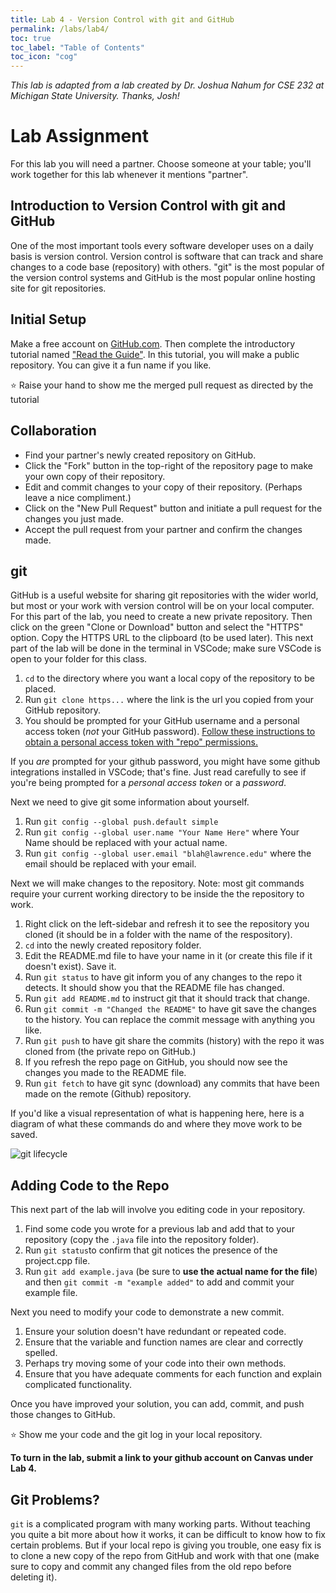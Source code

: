 ```yaml
---
title: Lab 4 - Version Control with git and GitHub
permalink: /labs/lab4/
toc: true
toc_label: "Table of Contents"
toc_icon: "cog"
---
```


_This lab is adapted from a lab created by Dr. Joshua Nahum for CSE 232 at Michigan State University. Thanks, Josh!_

# Lab Assignment

For this lab you will need a partner. Choose someone at your table; you'll work together for this lab whenever it mentions "partner". 

## Introduction to Version Control with git and GitHub
One of the most important tools every software developer uses on a daily basis is version control.
Version control is software that can track and share changes to a code base (repository) with others.
"git" is the most popular of the version control systems and GitHub is the most popular online hosting site for git repositories.  


## Initial Setup
Make a free account on <a href="https://github.com/">GitHub.com</a>. 
Then complete the introductory tutorial named  <a href="https://guides.github.com/activities/hello-world/">"Read the Guide"</a>.
In this tutorial, you will make a public repository. You can give it a fun name if you like.

⭐ Raise your hand to show me the merged pull request as directed by the tutorial

## Collaboration

* Find your partner's newly created repository on GitHub.
* Click the "Fork" button in the top-right of the repository page to make your own copy of their repository.
* Edit and commit changes to your copy of their repository. (Perhaps leave a nice compliment.) 
* Click on the "New Pull Request" button and initiate a pull request for the changes you just made.
* Accept the pull request from your partner and confirm the changes made.


## git
GitHub is a useful website for sharing git repositories with the wider world, but most or your work with version control will be on your local computer.
For this part of the lab, you need to create a new private repository.
Then click on the green "Clone or Download" button and select the "HTTPS" option. Copy the HTTPS URL to the clipboard (to be used later).
This next part of the lab will be done in the terminal in VSCode; make sure VSCode is open to your folder for this class.

1. `cd` to the directory where you want a local copy of the repository to be placed.
2. Run `git clone https...` where the link is the url you copied from your GitHub repository.
3. You should be prompted for your GitHub username and a personal access token (_not_ your GitHub password). [Follow these instructions to obtain a personal access token with "repo" permissions.](https://docs.github.com/en/authentication/keeping-your-account-and-data-secure/creating-a-personal-access-token)

If you _are_ prompted for your github password, you might have some github integrations installed in VSCode; that's fine. Just read carefully to see if you're being prompted for a _personal access token_ or a _password_.

Next we need to give git some information about yourself.

1. Run `git config --global push.default simple`
2. Run `git config --global user.name "Your Name Here"` where Your Name should be replaced with your actual name.
3. Run `git config --global user.email "blah@lawrence.edu"` where the email should be replaced with your email.

Next we will make changes to the repository. Note: most git commands require your current working directory to be inside the the repository to work.

1. Right click on the left-sidebar and refresh it to see the repository you cloned (it should be in a folder with the name of the respository).
2. `cd` into the newly created repository folder.
3. Edit the README.md file to have your name in it (or create this file if it doesn't exist). Save it.
4. Run `git status` to have git inform you of any changes to the repo it detects. It should show you that the README file has changed.
5. Run `git add README.md` to instruct git that it should track that change.
6. Run `git commit -m "Changed the README"` to have git save the changes to the history. You can replace the commit message with anything you like.
7. Run `git push` to have git share the commits (history) with the repo it was cloned from (the private repo on GitHub.)
8. If you refresh the repo page on GitHub, you should now see the changes you made to the README file.
8. Run `git fetch` to have git sync (download) any commits that have been made on the remote (Github) repository.

If you'd like a visual representation of what is happening here, here is a diagram of what these commands do and where they move work to be saved.

![git lifecycle](https://github.com/alackles/CMSC-150-WT-23/tree/main/assets/img/git-lifecycle.png)


## Adding Code to the Repo
This next part of the lab will involve you editing code in your repository.

1. Find some code you wrote for a previous lab and add that to your repository (copy the `.java` file into the repository folder).
2. Run `git status`to confirm that git notices the presence of the project.cpp file.
3. Run `git add example.java` (be sure to **use the actual name for the file**) and then `git commit -m "example added"` to add and commit your example file.

Next you need to modify your code to demonstrate a new commit.

1. Ensure your solution doesn't have redundant or repeated code.
2. Ensure that the variable and function names are clear and correctly spelled.
3. Perhaps try moving some of your code into their own methods.
4. Ensure that you have adequate comments for each function and explain complicated functionality.

Once you have improved your solution, you can add, commit, and push those changes to GitHub. 

⭐ Show me your code and the git log in your local repository.

**To turn in the lab, submit a link to your github account on Canvas under Lab 4.**

## Git Problems?
`git` is a complicated program with many working parts. 
Without teaching you quite a bit more about how it works, it can be difficult to know how to fix certain problems.
But if your local repo is giving you trouble, one easy fix is to clone a new copy of the repo from GitHub and work with that one (make sure to copy and commit any changed files from the old repo before deleting it).